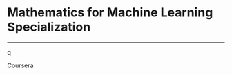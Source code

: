 # Mathematics for Machine Learning Specialization
**********************************************************************

q

Coursera

